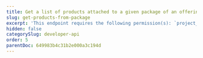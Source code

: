 ```yaml
---
title: Get a list of products attached to a given package of an offering
slug: get-products-from-package
excerpt: 'This endpoint requires the following permission(s): `project_configuration:packages:read`.'
hidden: false
categorySlug: developer-api
order: 5
parentDoc: 649983b4c31b2e000a3c194d
---
```

